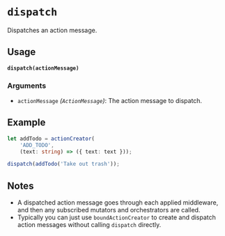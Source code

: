 # `dispatch`

Dispatches an action message.

## Usage

**`dispatch(actionMessage)`**

### Arguments

* `actionMessage` *(`ActionMessage`)*: The action message to dispatch.

## Example

```typescript
let addTodo = actionCreator(
    'ADD_TODO',
    (text: string) => ({ text: text }));

dispatch(addTodo('Take out trash'));
```

## Notes

* A dispatched action message goes through each applied middleware, and then any subscribed mutators and orchestrators are called.
* Typically you can just use `boundActionCreator` to create and dispatch action messages without calling `dispatch` directly.
